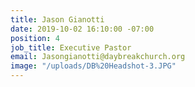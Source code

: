 ```yaml
---
title: Jason Gianotti
date: 2019-10-02 16:10:00 -07:00
position: 4
job_title: Executive Pastor
email: Jasongianotti@daybreakchurch.org
image: "/uploads/DB%20Headshot-3.JPG"
---
```



